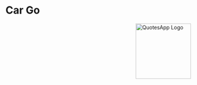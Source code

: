 # Car Go

<img alt = "QuotesApp Logo" src="https://github.com/user-attachments/assets/30297d2f-b914-4783-8c42-742e143bec45" height="150px" width="150px" align="right"/>


